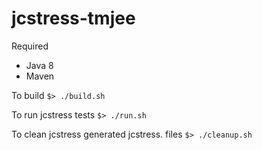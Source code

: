 # jcstress-tmjee

Required
- Java 8
- Maven

To build
`
  $> ./build.sh   
`

To run jcstress tests
`
  $> ./run.sh
`

To clean jcstress generated jcstress. files
`
  $> ./cleanup.sh
`

